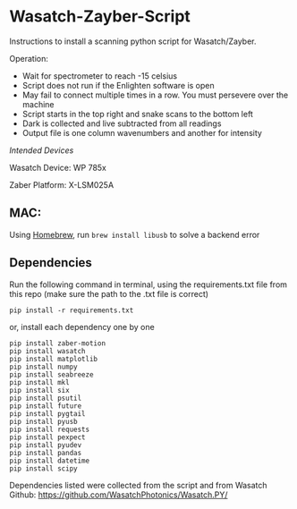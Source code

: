 # Wasatch-Zayber-Script
Instructions to install a scanning python script for Wasatch/Zayber.

Operation:
- Wait for spectrometer to reach -15 celsius
- Script does not run if the Enlighten software is open
- May fail to connect multiple times in a row. You must persevere over the machine
- Script starts in the top right and snake scans to the bottom left
- Dark is collected and live subtracted from all readings
- Output file is one column wavenumbers and another for intensity


*Intended Devices*

Wasatch Device: WP 785x

Zaber Platform: X-LSM025A


## MAC:
Using [Homebrew](https://brew.sh/), run `brew install libusb` to solve a backend error

## Dependencies
Run the following command in terminal, using the requirements.txt file from this repo
(make sure the path to the .txt file is correct)

	pip install -r requirements.txt

or, install each dependency one by one

	pip install zaber-motion
	pip install wasatch
 	pip install matplotlib
   	pip install numpy
	pip install seabreeze
	pip install mkl
	pip install six
	pip install psutil
	pip install future
	pip install pygtail
 	pip install pyusb
	pip install requests
 	pip install pexpect
 	pip install pyudev
  	pip install pandas
   	pip install datetime
	pip install scipy

Dependencies listed were collected from the script and from Wasatch Github: https://github.com/WasatchPhotonics/Wasatch.PY/ 